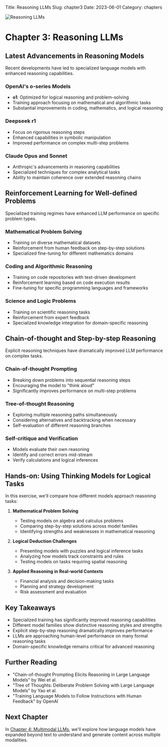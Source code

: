 Title: Reasoning LLMs
Slug: chapter3
Date: 2023-06-01
Category: chapters

![Reasoning LLMs](/images/c3.png)

# Chapter 3: Reasoning LLMs

## Latest Advancements in Reasoning Models

Recent developments have led to specialized language models with enhanced reasoning capabilities.

### OpenAI's o-series Models

- **o1**: Optimized for logical reasoning and problem-solving
- Training approach focusing on mathematical and algorithmic tasks
- Substantial improvements in coding, mathematics, and logical reasoning

### Deepseek r1

- Focus on rigorous reasoning steps
- Enhanced capabilities in symbolic manipulation
- Improved performance on complex multi-step problems

### Claude Opus and Sonnet

- Anthropic's advancements in reasoning capabilities
- Specialized techniques for complex analytical tasks
- Ability to maintain coherence over extended reasoning chains

## Reinforcement Learning for Well-defined Problems

Specialized training regimes have enhanced LLM performance on specific problem types.

### Mathematical Problem Solving

- Training on diverse mathematical datasets
- Reinforcement from human feedback on step-by-step solutions
- Specialized fine-tuning for different mathematics domains

### Coding and Algorithmic Reasoning

- Training on code repositories with test-driven development
- Reinforcement learning based on code execution results
- Fine-tuning for specific programming languages and frameworks

### Science and Logic Problems

- Training on scientific reasoning tasks
- Reinforcement from expert feedback
- Specialized knowledge integration for domain-specific reasoning

## Chain-of-thought and Step-by-step Reasoning

Explicit reasoning techniques have dramatically improved LLM performance on complex tasks.

### Chain-of-thought Prompting

- Breaking down problems into sequential reasoning steps
- Encouraging the model to "think aloud"
- Significantly improves performance on multi-step problems

### Tree-of-thought Reasoning

- Exploring multiple reasoning paths simultaneously
- Considering alternatives and backtracking when necessary
- Self-evaluation of different reasoning branches

### Self-critique and Verification

- Models evaluate their own reasoning
- Identify and correct errors mid-stream
- Verify calculations and logical inferences

## Hands-on: Using Thinking Models for Logical Tasks

In this exercise, we'll compare how different models approach reasoning tasks:

1. **Mathematical Problem Solving**

   - Testing models on algebra and calculus problems
   - Comparing step-by-step solutions across model families
   - Identifying strengths and weaknesses in mathematical reasoning

2. **Logical Deduction Challenges**

   - Presenting models with puzzles and logical inference tasks
   - Analyzing how models track constraints and rules
   - Testing models on tasks requiring spatial reasoning

3. **Applied Reasoning in Real-world Contexts**
   - Financial analysis and decision-making tasks
   - Planning and strategy development
   - Risk assessment and evaluation

## Key Takeaways

- Specialized training has significantly improved reasoning capabilities
- Different model families show distinctive reasoning styles and strengths
- Explicit step-by-step reasoning dramatically improves performance
- LLMs are approaching human-level performance on many formal reasoning tasks
- Domain-specific knowledge remains critical for advanced reasoning

## Further Reading

- "Chain-of-thought Prompting Elicits Reasoning in Large Language Models" by Wei et al.
- "Tree of Thoughts: Deliberate Problem Solving with Large Language Models" by Yao et al.
- "Training Language Models to Follow Instructions with Human Feedback" by OpenAI

## Next Chapter

In [Chapter 4: Multimodal LLMs](chapter4.html), we'll explore how language models have expanded beyond text to understand and generate content across multiple modalities.
